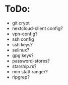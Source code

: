# ToDo:
- git crypt
- nextcloud-client config?
- vpn-config?
- ssh config
- ssh keys?
- selinux?
- gpg keys?
- password-stores?
- starship.rs?
- nnn statt ranger?
- ripgrep?
